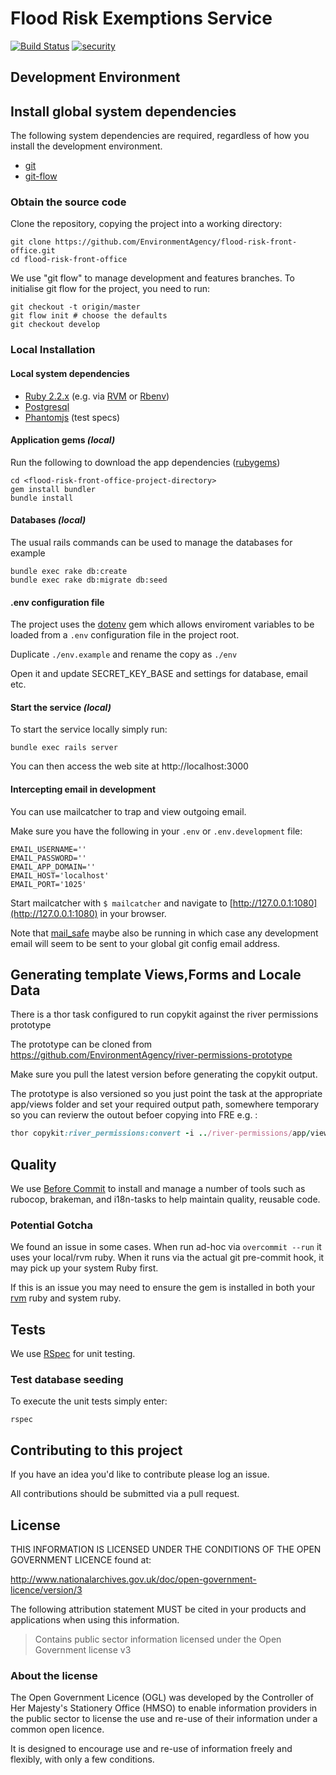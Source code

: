 # Flood Risk Exemptions Service

[![Build Status](https://travis-ci.org/EnvironmentAgency/flood-risk-front-office.svg?branch=develop)](https://travis-ci.org/EnvironmentAgency/flood-risk-front-office) [![security](https://hakiri.io/github/EnvironmentAgency/flood-risk-front-office/develop.svg)](https://hakiri.io/github/EnvironmentAgency/flood-risk-front-office/develop)


## Development Environment

## Install global system dependencies

The following system dependencies are required, regardless of how you install the development environment.

* [git](https://git-scm.com/book/en/v2/Getting-Started-Installing-Git)
* [git-flow](https://github.com/nvie/gitflow/wiki/Installation)

### Obtain the source code

Clone the repository, copying the project into a working directory:

    git clone https://github.com/EnvironmentAgency/flood-risk-front-office.git
    cd flood-risk-front-office

We use "git flow" to manage development and features branches.
To initialise git flow for the project, you need to run:

    git checkout -t origin/master
    git flow init # choose the defaults
    git checkout develop

### Local Installation

#### Local system dependencies

* [Ruby 2.2.x](https://www.ruby-lang.org) (e.g. via [RVM](https://rvm.io) or [Rbenv](https://github.com/sstephenson/rbenv/blob/master/README.md))
* [Postgresql](http://www.postgresql.org/download)
* [Phantomjs](https://github.com/teampoltergeist/poltergeist#installing-phantomjs) (test specs)

#### Application gems _(local)_

Run the following to download the app dependencies ([rubygems](https://www.ruby-lang.org/en/libraries/))

    cd <flood-risk-front-office-project-directory>
    gem install bundler
    bundle install

#### Databases _(local)_

The usual rails commands can be used to manage the databases for example

    bundle exec rake db:create
    bundle exec rake db:migrate db:seed

#### .env configuration file

The project uses the [dotenv](https://github.com/bkeepers/dotenv) gem which allows enviroment variables to be loaded from a ```.env``` configuration file in the project root.

Duplicate ```./env.example``` and rename the copy as ```./env```

Open it and update SECRET_KEY_BASE and settings for database, email etc.

#### Start the service _(local)_

To start the service locally simply run:

    bundle exec rails server

You can then access the web site at http://localhost:3000

#### Intercepting email in development

You can use mailcatcher to trap and view outgoing email.

Make sure you have the following in your `.env` or `.env.development` file:

    EMAIL_USERNAME=''
    EMAIL_PASSWORD=''
    EMAIL_APP_DOMAIN=''
    EMAIL_HOST='localhost'
    EMAIL_PORT='1025'

Start mailcatcher with `$ mailcatcher` and navigate to
[http://127.0.0.1:1080](http://127.0.0.1:1080) in your browser.

Note that [mail_safe](https://github.com/myronmarston/mail_safe) maybe also be running in which
case any development email will seem to be sent to your global git config email address.


## Generating template Views,Forms and Locale Data

There is a thor task configured to run copykit against the river permissions prototype

The prototype can be cloned from https://github.com/EnvironmentAgency/river-permissions-prototype

Make sure you pull the latest version before generating the copykit output.

The prototype is also versioned so you just point the task at the appropriate app/views folder
and set your required output path, somewhere temporary so you can revierw the outout befoer copying into FRE e.g. :

```ruby
thor copykit:river_permissions:convert -i ../river-permissions/app/views/version_1/  -o /tmp/riverperms_1
```


## Quality

We use [Before Commit](https://github.com/EnvironmentAgency/before_commit) to install and manage a number
of tools such as rubocop, brakeman, and i18n-tasks to help maintain quality, reusable code.

### Potential Gotcha

We found an issue in some cases. When run ad-hoc via ```overcommit --run``` it uses your local/rvm ruby. When it runs via the actual git pre-commit hook, it may pick up your system Ruby first.

If this is an issue you may need to ensure the gem is installed in both your [rvm](https://rvm.io/) ruby and system ruby.

## Tests

We use [RSpec](http://rspec.info/) for unit testing.

### Test database seeding

To execute the unit tests simply enter:

    rspec


## Contributing to this project

If you have an idea you'd like to contribute please log an issue.

All contributions should be submitted via a pull request.

## License

THIS INFORMATION IS LICENSED UNDER THE CONDITIONS OF THE OPEN GOVERNMENT LICENCE found at:

http://www.nationalarchives.gov.uk/doc/open-government-licence/version/3

The following attribution statement MUST be cited in your products and applications when using this information.

> Contains public sector information licensed under the Open Government license v3

### About the license

The Open Government Licence (OGL) was developed by the Controller of Her Majesty's Stationery Office (HMSO) to enable information providers in the public sector to license the use and re-use of their information under a common open licence.

It is designed to encourage use and re-use of information freely and flexibly, with only a few conditions.
